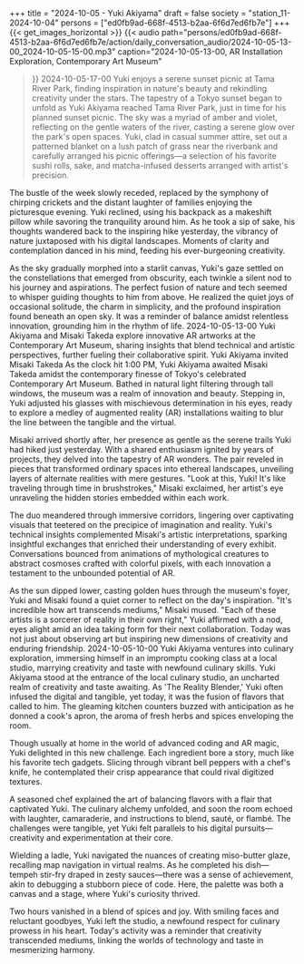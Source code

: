 +++
title = "2024-10-05 - Yuki Akiyama"
draft = false
society = "station_11-2024-10-04"
persons = ["ed0fb9ad-668f-4513-b2aa-6f6d7ed6fb7e"]
+++
{{< get_images_horizontal >}}
{{< audio
    path="persons/ed0fb9ad-668f-4513-b2aa-6f6d7ed6fb7e/action/daily_conversation_audio/2024-10-05-13-00_2024-10-05-15-00.mp3" 
    caption="2024-10-05-13-00, AR Installation Exploration, Contemporary Art Museum"
>}}
2024-10-05-17-00
Yuki enjoys a serene sunset picnic at Tama River Park, finding inspiration in nature's beauty and rekindling creativity under the stars.
The tapestry of a Tokyo sunset began to unfold as Yuki Akiyama reached Tama River Park, just in time for his planned sunset picnic. The sky was a myriad of amber and violet, reflecting on the gentle waters of the river, casting a serene glow over the park's open spaces. Yuki, clad in casual summer attire, set out a patterned blanket on a lush patch of grass near the riverbank and carefully arranged his picnic offerings—a selection of his favorite sushi rolls, sake, and matcha-infused desserts arranged with artist's precision.

The bustle of the week slowly receded, replaced by the symphony of chirping crickets and the distant laughter of families enjoying the picturesque evening. Yuki reclined, using his backpack as a makeshift pillow while savoring the tranquility around him. As he took a sip of sake, his thoughts wandered back to the inspiring hike yesterday, the vibrancy of nature juxtaposed with his digital landscapes. Moments of clarity and contemplation danced in his mind, feeding his ever-burgeoning creativity.

As the sky gradually morphed into a starlit canvas, Yuki's gaze settled on the constellations that emerged from obscurity, each twinkle a silent nod to his journey and aspirations. The perfect fusion of nature and tech seemed to whisper guiding thoughts to him from above. He realized the quiet joys of occasional solitude, the charm in simplicity, and the profound inspiration found beneath an open sky. It was a reminder of balance amidst relentless innovation, grounding him in the rhythm of life.
2024-10-05-13-00
Yuki Akiyama and Misaki Takeda explore innovative AR artworks at the Contemporary Art Museum, sharing insights that blend technical and artistic perspectives, further fueling their collaborative spirit.
Yuki Akiyama invited Misaki Takeda
As the clock hit 1:00 PM, Yuki Akiyama awaited Misaki Takeda amidst the contemporary finesse of Tokyo's celebrated Contemporary Art Museum. Bathed in natural light filtering through tall windows, the museum was a realm of innovation and beauty. Stepping in, Yuki adjusted his glasses with mischievous determination in his eyes, ready to explore a medley of augmented reality (AR) installations waiting to blur the line between the tangible and the virtual.

Misaki arrived shortly after, her presence as gentle as the serene trails Yuki had hiked just yesterday. With a shared enthusiasm ignited by years of projects, they delved into the tapestry of AR wonders. The pair reveled in pieces that transformed ordinary spaces into ethereal landscapes, unveiling layers of alternate realities with mere gestures. "Look at this, Yuki! It's like traveling through time in brushstrokes," Misaki exclaimed, her artist's eye unraveling the hidden stories embedded within each work.

The duo meandered through immersive corridors, lingering over captivating visuals that teetered on the precipice of imagination and reality. Yuki's technical insights complemented Misaki's artistic interpretations, sparking insightful exchanges that enriched their understanding of every exhibit. Conversations bounced from animations of mythological creatures to abstract cosmoses crafted with colorful pixels, with each innovation a testament to the unbounded potential of AR.

As the sun dipped lower, casting golden hues through the museum's foyer, Yuki and Misaki found a quiet corner to reflect on the day's inspiration. "It's incredible how art transcends mediums," Misaki mused. "Each of these artists is a sorcerer of reality in their own right," Yuki affirmed with a nod, eyes alight amid an idea taking form for their next collaboration. Today was not just about observing art but inspiring new dimensions of creativity and enduring friendship.
2024-10-05-10-00
Yuki Akiyama ventures into culinary exploration, immersing himself in an impromptu cooking class at a local studio, marrying creativity and taste with newfound culinary skills.
Yuki Akiyama stood at the entrance of the local culinary studio, an uncharted realm of creativity and taste awaiting. As 'The Reality Blender,' Yuki often infused the digital and tangible, yet today, it was the fusion of flavors that called to him. The gleaming kitchen counters buzzed with anticipation as he donned a cook's apron, the aroma of fresh herbs and spices enveloping the room.

Though usually at home in the world of advanced coding and AR magic, Yuki delighted in this new challenge. Each ingredient bore a story, much like his favorite tech gadgets. Slicing through vibrant bell peppers with a chef's knife, he contemplated their crisp appearance that could rival digitized textures.

A seasoned chef explained the art of balancing flavors with a flair that captivated Yuki. The culinary alchemy unfolded, and soon the room echoed with laughter, camaraderie, and instructions to blend, sauté, or flambé. The challenges were tangible, yet Yuki felt parallels to his digital pursuits—creativity and experimentation at their core.

Wielding a ladle, Yuki navigated the nuances of creating miso-butter glaze, recalling map navigation in virtual realms. As he completed his dish—tempeh stir-fry draped in zesty sauces—there was a sense of achievement, akin to debugging a stubborn piece of code. Here, the palette was both a canvas and a stage, where Yuki's curiosity thrived.

Two hours vanished in a blend of spices and joy. With smiling faces and reluctant goodbyes, Yuki left the studio, a newfound respect for culinary prowess in his heart. Today's activity was a reminder that creativity transcended mediums, linking the worlds of technology and taste in mesmerizing harmony.
